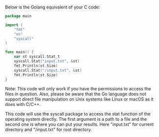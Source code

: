  Below is the Golang equivalent of your C code:

```Go
package main

import (
	"fmt"
	"os"
	"syscall"
)

func main() {
	var st syscall.Stat_t
	syscall.Stat("input.txt", &st)
	fmt.Println(st.Size)
	syscall.Stat("/input.txt", &st)
	fmt.Println(st.Size)
}
```
Note: This code will only work if you have the permissions to access the files in question. Also, please be aware that the Go language does not support direct file manipulation on Unix systems like Linux or macOS as it does with C/C++. 

This code will use the syscall package to access the stat function of the operating system directly. The first argument is a path to a file and the second one is where you can put your results. Here "input.txt" for current directory and "/input.txt" for root directory.
